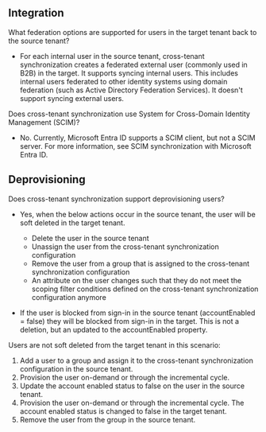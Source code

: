 ## Integration

What federation options are supported for users in the target tenant back to the source tenant?

- For each internal user in the source tenant, cross-tenant synchronization creates a federated external user (commonly used in B2B) in the target. It supports syncing internal users. This includes internal users federated to other identity systems using domain federation (such as Active Directory Federation Services). It doesn't support syncing external users.

Does cross-tenant synchronization use System for Cross-Domain Identity Management (SCIM)?

- No. Currently, Microsoft Entra ID supports a SCIM client, but not a SCIM server. For more information, see SCIM synchronization with Microsoft Entra ID.

## Deprovisioning

Does cross-tenant synchronization support deprovisioning users?

- Yes, when the below actions occur in the source tenant, the user will be soft deleted in the target tenant.
  - Delete the user in the source tenant
  - Unassign the user from the cross-tenant synchronization configuration
  - Remove the user from a group that is assigned to the cross-tenant synchronization configuration
  - An attribute on the user changes such that they do not meet the scoping filter conditions defined on the cross-tenant synchronization configuration anymore

- If the user is blocked from sign-in in the source tenant (accountEnabled = false) they will be blocked from sign-in in the target. This is not a deletion, but an updated to the accountEnabled property.

Users are not soft deleted from the target tenant in this scenario:

1. Add a user to a group and assign it to the cross-tenant synchronization configuration in the source tenant.
2. Provision the user on-demand or through the incremental cycle.
3. Update the account enabled status to false on the user in the source tenant.
4. Provision the user on-demand or through the incremental cycle. The account enabled status is changed to false in the target tenant.
5. Remove the user from the group in the source tenant.
